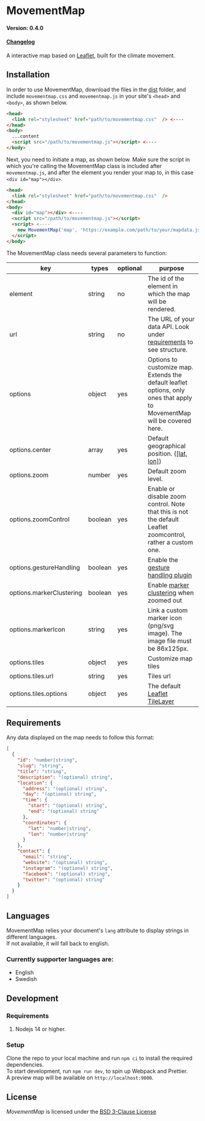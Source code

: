 # MovementMap

#### Version: 0.4.0

#### [Changelog](./CHANGELOG.md)

A interactive map based on [Leaflet](https://leafletjs.com), built for the climate movement.

## Installation

In order to use MovementMap, download the files in the [dist](./dist) folder, and include `movementmap.css` and `movementmap.js` in your site's `<head>` and `<body>`, as shown below.

```HTML
<head>
  <link rel="stylesheet" href="path/to/movementmap.css"  /> <----
</head>
<body>
  ...content
  <script src="/path/to/movementmap.js"></script> <----
</body>
```

Next, you need to initiate a map, as shown below. Make sure the script in which you're calling the MovementMap class is included after `movementmap.js`, and after the element you render your map to, in this case `<div id="map"></div>`.

```HTML
<head>
  <link rel="stylesheet" href="path/to/movementmap.css"  />
</head>
<body>
  <div id="map"></div> <----
  <script src="/path/to/movementmap.js"></script>
  <script> <----
    new MovementMap('map', 'https://example.com/path/to/your/mapdata.json')
  </script>
</body>
```

The MovementMap class needs several parameters to function:

| key                      | types   | optional | purpose                                                                                                                  |
| ------------------------ | ------- | -------- | ------------------------------------------------------------------------------------------------------------------------ |
| element                  | string  | no       | The id of the element in which the map will be rendered.                                                                 |
| url                      | string  | no       | The URL of your data API. Look under [requirements](#requirements) to see structure.                                     |
| options                  | object  | yes      | Options to customize map. Extends the default leaflet options, only ones that apply to MovementMap will be covered here. |
| options.center           | array   | yes      | Default geographical position. ([[lat, lon]](https://leafletjs.com/reference.html#latlng))                               |
| options.zoom             | number  | yes      | Default zoom level.                                                                                                      |
| options.zoomControl      | boolean | yes      | Enable or disable zoom control. Note that this is not the default Leaflet zoomcontrol, rather a custom one.              |
| options.gestureHandling  | boolean | yes      | Enable the [gesture handling plugin](https://github.com/elmarquis/Leaflet.GestureHandling/)                              |
| options.markerClustering | boolean | yes      | Enable [marker clustering](https://github.com/Leaflet/Leaflet.markercluster/) when zoomed out                            |
| options.markerIcon       | string  | yes      | Link a custom marker icon (png/svg image). The image file must be 86x125px.                                              |
| options.tiles            | object  | yes      | Customize map tiles                                                                                                      |
| options.tiles.url        | string  | yes      | Tiles url                                                                                                                |
| options.tiles.options    | object  | yes      | The default [Leaflet TileLayer](https://leafletjs.com/reference.html#tilelayer)                                          |

## Requirements

Any data displayed on the map needs to follow this format:

```JSON
[
  {
    "id": "number|string",
    "slug": "string",
    "title": "string",
    "description": "(optional) string",
    "location": {
      "address": "(optional) string",
      "day": "(optional) string",
      "time": {
        "start": "(optional) string",
        "end": "(optional) string"
      },
      "coordinates": {
        "lat": "number|string",
        "lon": "number|string"
      }
    },
    "contact": {
      "email": "string",
      "website": "(optional) string",
      "instagram": "(optional) string",
      "facebook": "(optional) string",
      "twitter": "(optional) string"
    }
  }
]
```

## Languages
MovementMap relies your document's `lang` attribute to display strings in different languages.   
If not available, it will fall back to english.

### Currently supporter languages are:

- English
- Swedish

## Development

### Requirements

1. Nodejs 14 or higher.

### Setup

Clone the repo to your local machine and run `npm ci` to install the required dependencies.  
To start development, run `npm run dev`, to spin up Webpack and Prettier.  
A preview map will be available on `http://localhost:9000`.

## License

_MovementMap_ is licensed under the [BSD 3-Clause License](./LICENSE)
